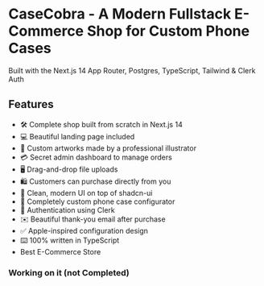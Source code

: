 # CaseCobra - A Modern Fullstack E-Commerce Shop for Custom Phone Cases

Built with the Next.js 14 App Router, Postgres, TypeScript, Tailwind & Clerk Auth

## Features

- 🛠️ Complete shop built from scratch in Next.js 14
- 💻 Beautiful landing page included
- 🎨 Custom artworks made by a professional illustrator
- 💳 Secret admin dashboard to manage orders
- 🖥️ Drag-and-drop file uploads
- 🛍️ Customers can purchase directly from you
- 🌟 Clean, modern UI on top of shadcn-ui
- 🛒 Completely custom phone case configurator
- 🔑 Authentication using Clerk
- ✉️ Beautiful thank-you email after purchase
- ✅ Apple-inspired configuration design
- ⌨️ 100% written in TypeScript
- Best E-Commerce Store

### Working on it (not Completed)
